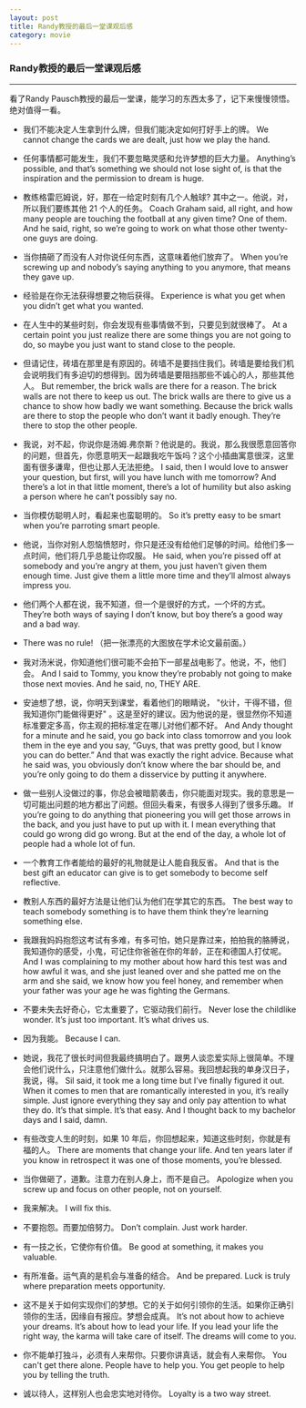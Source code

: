 ```yaml
---
layout: post
title: Randy教授的最后一堂课观后感
category: movie
---
```

### Randy教授的最后一堂课观后感
-----
看了Randy Pausch教授的最后一堂课，能学习的东西太多了，记下来慢慢领悟。绝对值得一看。

- 我们不能决定人生拿到什么牌，但我们能决定如何打好手上的牌。
We cannot change the cards we are dealt, just how we play the hand.

- 任何事情都可能发生，我们不要忽略灵感和允许梦想的巨大力量。
Anything’s possible, and that’s something we should not lose sight of, is that the inspiration and the permission to dream is huge.

- 教练格雷厄姆说，好，那在一给定时刻有几个人触球? 其中之一。他说，对，所以我们要练其他 21 个人的任务。
Coach Graham said, all right, and how many people are touching the football at any given time? One of them. And he said, right, so we’re going to work on what those other twenty-one guys are doing.

- 当你搞砸了而没有人对你说任何东西，这意味着他们放弃了。
When you’re screwing up and nobody’s saying anything to you anymore, that means they gave up.

- 经验是在你无法获得想要之物后获得。
Experience is what you get when you didn’t get what you wanted.

- 在人生中的某些时刻，你会发现有些事情做不到，只要见到就很棒了。
At a certain point you just realize there are some things you are not going to do, so maybe you just want to stand close to the people.

- 但请记住，砖墙在那里是有原因的。砖墙不是要挡住我们。砖墙是要给我们机会说明我们有多迫切的想得到。因为砖墙是要阻挡那些不诚心的人，那些其他人。
But remember, the brick walls are there for a reason. The brick walls are not there to keep us out. The brick walls are there to give us a chance to show how badly we want something. Because the brick walls are there to stop the people who don’t want it badly enough. They’re there to stop the other people.

- 我说，对不起，你说你是汤姆.弗奈斯？他说是的。我说，那么我很愿意回答你的问题，但首先，你愿意明天一起跟我吃午饭吗？这个小插曲寓意很深，这里面有很多谦卑，但也让那人无法拒绝。
I said, then I would love to answer your question, but first, will you have lunch with me tomorrow? And there’s a lot in that little moment, there’s a lot of humility but also asking a person where he can’t possibly say no.

- 当你模仿聪明人时，看起来也蛮聪明的。
So it’s pretty easy to be smart when you’re parroting smart people.

- 他说，当你对别人怨恼愤怒时，你只是还没有给他们足够的时间。给他们多一点时间，他们将几乎总能让你叹服。
He said, when you’re pissed off at somebody and you’re angry at them, you just haven’t given them enough time. Just give them a little more time and they’ll almost always impress you.

- 他们两个人都在说，我不知道，但一个是很好的方式，一个坏的方式。
They’re both ways of saying I don’t know, but boy there’s a good way and a bad way.

- There was no rule!
（把一张漂亮的大图放在学术论文最前面。）

- 我对汤米说，你知道他们很可能不会拍下一部星战电影了。他说，不，他们会。
And I said to Tommy, you know they’re probably not going to make those next movies. And he said, no, THEY ARE.

- 安迪想了想，说，你明天到课堂，看着他们的眼睛说， "伙计，干得不错，但我知道你门能做得更好" 。这是至好的建议。因为他说的是，很显然你不知道标准要定多高，你主观的把标准定在哪儿对他们都不好。
And Andy thought for a minute and he said, you go back into class tomorrow and you look them in the eye and you say, “Guys, that was pretty good, but I know you can do better.” And that was exactly the right advice. Because what he said was, you obviously don’t know where the bar should be, and you’re only going to do them a disservice by putting it anywhere.

- 做一些别人没做过的事，你总会被暗箭袭击，你只能面对现实。我的意思是一切可能出问题的地方都出了问题。但回头看来，有很多人得到了很多乐趣。
 If you’re going to do anything that pioneering you will get those arrows in the back, and you just have to put up with it. I mean everything that could go wrong did go wrong. But at the end of the day, a whole lot of people had a whole lot of fun.

- 一个教育工作者能给的最好的礼物就是让人能自我反省。
 And that is the best gift an educator can give is to get somebody to become self reflective.

- 教别人东西的最好方法是让他们认为他们在学其它的东西。
 The best way to teach somebody something is to have them think they’re learning something else.

- 我跟我妈妈抱怨这考试有多难，有多可怕，她只是靠过来，拍拍我的胳膊说，我知道你的感受，小鬼，可记住你爸爸在你的年龄，正在和德国人打仗呢。
 And I was complaining to my mother about how hard this test was and how awful it was, and she just leaned over and she patted me on the arm and she said, we know how you feel honey, and remember when your father was your age he was fighting the Germans.

- 不要未失去好奇心，它太重要了，它驱动我们前行。
 Never lose the childlike wonder. It’s just too important. It’s what drives us.

- 因为我能。
Because I can.

- 她说，我花了很长时间但我最终搞明白了。跟男人谈恋爱实际上很简单。不理会他们说什么，只注意他们做什么。就那么容易。我回想起我的单身汉日子，我说，得。
Sil said, it took me a long time but I’ve finally figured it out. When it comes to men that are romantically interested in you, it’s really simple. Just ignore everything they say and only pay attention to what they do. It’s that simple. It’s that easy. And I thought back to my bachelor days and I said, damn.

- 有些改变人生的时刻，如果 10 年后，你回想起来，知道这些时刻，你就是有福的人。
There are moments that change your life. And ten years later if you know in retrospect it was one of those moments, you’re blessed.

- 当你做砸了，道歉。注意力在别人身上，而不是自己。
Apologize when you screw up and focus on other people, not on yourself.

- 我来解决。
I will fix this.

- 不要抱怨。而要加倍努力。
Don’t complain. Just work harder.

- 有一技之长，它使你有价值。
Be good at something, it makes you valuable.

- 有所准备。运气真的是机会与准备的结合。
And be prepared. Luck is truly where preparation meets opportunity.

- 这不是关于如何实现你们的梦想。它的关于如何引领你的生活。如果你正确引领你的生活，因缘自有报应。梦想会成真。
 It’s not about how to achieve your dreams. It’s about how to lead your life. If you lead your life the right way, the karma will take care of itself. The dreams will come to you.

- 你不能单打独斗，必须有人来帮你。只要你讲真话，就会有人来帮你。
You can't get there alone. People have to help you. You get people to help you by telling the truth.

- 诚以待人，这样别人也会忠实地对待你。
Loyalty is a two way street.


